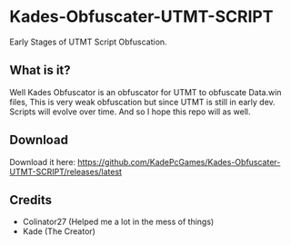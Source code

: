 # Kades-Obfuscater-UTMT-SCRIPT
Early Stages of UTMT Script Obfuscation.

## What is it?
Well Kades Obfuscator is an obfuscator for UTMT to obfuscate Data.win files,
This is very weak obfuscation but since UTMT is still in early dev. Scripts will evolve over time.
And so I hope this repo will as well.

## Download
Download it here: 
https://github.com/KadePcGames/Kades-Obfuscater-UTMT-SCRIPT/releases/latest

## Credits
- Colinator27 (Helped me a lot in the mess of things)
- Kade (The Creator)
